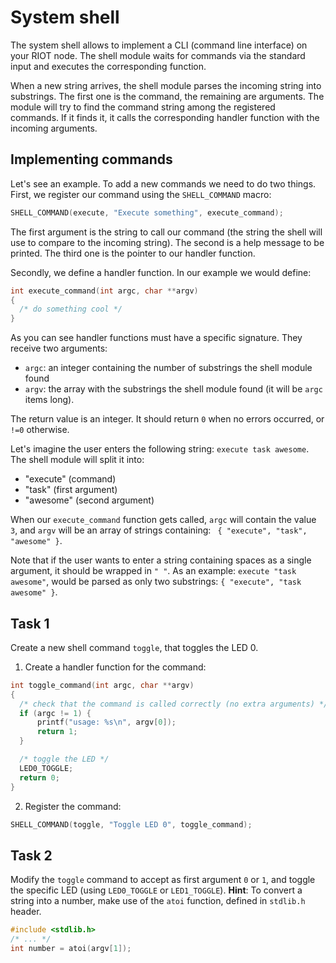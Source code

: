 # System shell

The system shell allows to implement a CLI (command line interface) on your RIOT
node. The shell module waits for commands via the standard input and executes
the corresponding function.

When a new string arrives, the shell module parses the incoming string into
substrings. The first one is the command, the remaining are arguments. The
module will try to find the command string among the registered commands. If it
finds it, it calls the corresponding handler function with the incoming
arguments.

## Implementing commands

Let's see an example. To add a new commands we need to do two things. First, we
register our command using the `SHELL_COMMAND` macro:
```C
SHELL_COMMAND(execute, "Execute something", execute_command);
```

The first argument is the string to call our command (the string the shell will
use to compare to the incoming string). The second is a help message to be
printed. The third one is the pointer to our handler function.

Secondly, we define a handler function. In our example we would define:

```C
int execute_command(int argc, char **argv)
{
  /* do something cool */
}
```

As you can see handler functions must have a specific signature. They receive
two arguments:

- `argc`: an integer containing the number of substrings the shell module found
- `argv`: the array with the substrings the shell module found (it will be
  `argc` items long).

The return value is an integer. It should return `0` when no errors occurred, or
`!=0` otherwise.

Let's imagine the user enters the following string: `execute task awesome`. The
shell module will split it into:
- "execute" (command)
- "task" (first argument)
- "awesome" (second argument)

When our `execute_command` function gets called, `argc` will contain the value
`3`, and `argv` will be an array of strings containing: ` { "execute", "task",
"awesome" }`.

Note that if the user wants to enter a string containing spaces as a single
argument, it should be wrapped in `" "`. As an example: `execute "task
awesome"`, would be parsed as only two substrings: `{ "execute", "task awesome"
}`.

## Task 1

Create a new shell command `toggle`, that toggles the LED 0.

1. Create a handler function for the command:
```C
int toggle_command(int argc, char **argv)
{
  /* check that the command is called correctly (no extra arguments) */
  if (argc != 1) {
      printf("usage: %s\n", argv[0]);
      return 1;
  }

  /* toggle the LED */
  LED0_TOGGLE;
  return 0;
}
```

2. Register the command:
```C
SHELL_COMMAND(toggle, "Toggle LED 0", toggle_command);
```

## Task 2

Modify the `toggle` command to accept as first argument `0` or `1`, and toggle
the specific LED (using `LED0_TOGGLE` or `LED1_TOGGLE`).
**Hint**: To convert a string into a number, make use of the `atoi` function,
defined in `stdlib.h` header.

```C
#include <stdlib.h>
/* ... */
int number = atoi(argv[1]);
```
